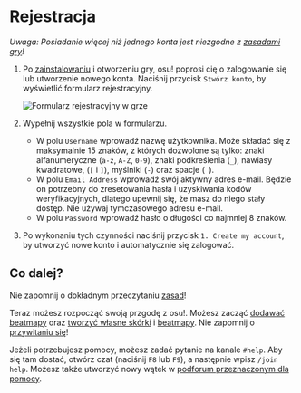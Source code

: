 # Rejestracja

*Uwaga: Posiadanie więcej niż jednego konta jest niezgodne z [zasadami gry](/wiki/Rules)!*

1. Po [zainstalowaniu](/wiki/Installation) i otworzeniu gry, osu! poprosi cię o zalogowanie się lub utworzenie nowego konta. Naciśnij przycisk `Stwórz konto`, by wyświetlić formularz rejestracyjny.

   ![Formularz rejestracyjny w grze](img/ingame-registration.jpg "Formularz rejestracyjny")

2. Wypełnij wszystkie pola w formularzu.
   - W polu `Username` wprowadź nazwę użytkownika. Może składać się z maksymalnie 15 znaków, z których dozwolone są tylko: znaki alfanumeryczne (`a-z`, `A-Z`, `0-9`), znaki podkreślenia (`_`), nawiasy kwadratowe, (`[` i `]`), myślniki (`-`) oraz spacje (` `).
   - W polu `Email Address` wprowadź swój aktywny adres e-mail. Będzie on potrzebny do zresetowania hasła i uzyskiwania kodów weryfikacyjnych, dlatego upewnij się, że masz do niego stały dostęp. Nie używaj tymczasowego adresu e-mail.
   - W polu `Password` wprowadź hasło o długości co najmniej 8 znaków.

3. Po wykonaniu tych czynności naciśnij przycisk `1. Create my account`, by utworzyć nowe konto i automatycznie się zalogować.

## Co dalej?

Nie zapomnij o dokładnym przeczytaniu [zasad](/wiki/Rules)!

Teraz możesz rozpocząć swoją przgodę z osu!. Możesz zacząć [dodawać beatmapy](/wiki/Installation#dodawanie-zestawów-beatmap) oraz [tworzyć własne skórki](/wiki/Skinning) i [beatmapy](/wiki/Beatmapping). Nie zapomnij o [przywitaniu się](https://osu.ppy.sh/community/forums/8)!

Jeżeli potrzebujesz pomocy, możesz zadać pytanie na kanale `#help`. Aby się tam dostać, otwórz czat (naciśnij `F8` lub `F9`), a następnie wpisz `/join help`. Możesz także utworzyć nowy wątek w [podforum przeznaczonym dla pomocy](https://osu.ppy.sh/community/forums/5).
